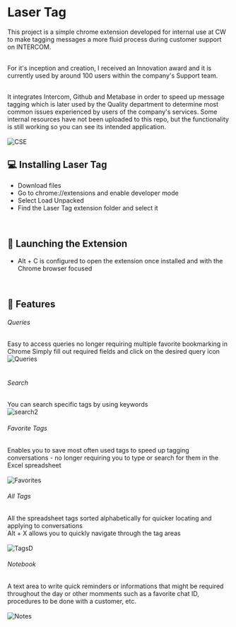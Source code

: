 # Laser Tag
This project is a simple chrome extension developed for internal use at CW to make tagging messages a more fluid process during customer support on INTERCOM. <br/>

 <br/> For it's inception and creation, I received an Innovation award and it is currently used by around 100 users within the company's Support team. <br/>
 
 <br/> It integrates Intercom, Github and Metabase in order to speed up message tagging which is later used by the Quality department to determine most common issues experienced by users of the company's services. Some internal resources have not been uploaded to this repo, but the functionality is still working so you can see its intended application. <br/>
 <br/>
![CSE](https://user-images.githubusercontent.com/102861632/207401763-3ba3ed52-7f5d-4f23-b3a6-478ac2380583.png)








## 💻 Installing Laser Tag

- Download files
- Go to chrome://extensions and enable developer mode
- Select Load Unpacked
- Find the Laser Tag extension folder and select it
 <br/>


## 🚀 Launching the Extension

- Alt + C is configured to open the extension once installed and with the Chrome browser focused  <br/>
 <br/>

## 💪 Features

###### Queries
Easy to access queries no longer requiring multiple favorite bookmarking in Chrome
Simply fill out required fields and click on the desired query icon <br/>
![Queries](https://user-images.githubusercontent.com/102861632/207403361-d0333ba9-8d99-4d6c-bb45-8d99532a7682.png)  <br/>
 <br/>

 ###### Search
You can search specific tags by using keywords <br/>
![search2](https://user-images.githubusercontent.com/102861632/207402952-6213b050-d641-4656-9042-44e1453d6da2.png)

###### Favorite Tags
Enables you to save most often used tags to speed up tagging conversations - no longer requiring you to type or search for them in the Excel spreadsheet <br/>
 <br/>
![Favorites](https://user-images.githubusercontent.com/102861632/207403668-65288bf1-40c0-45a1-8d93-07e20fdaabd0.png)

###### All Tags
All the spreadsheet tags sorted alphabetically for quicker locating and applying to conversations  <br/>
Alt + X allows you to quickly navigate through the tag areas <br/>
<br/>
![TagsD](https://user-images.githubusercontent.com/102861632/207403771-e3a4601b-4c1c-4f8b-b8b5-eb1aab52855a.png)

###### Notebook
A text area to write quick reminders or informations that might be required throughout the day or other momments such as a favorite chat ID, procedures to be done with a customer, etc.  <br/>
<br/>
![Notes](https://user-images.githubusercontent.com/102861632/207403777-f0829e36-5748-4946-987e-73da831bba82.png)

